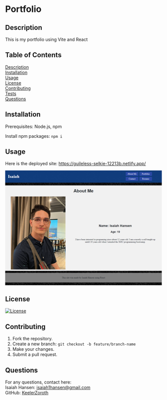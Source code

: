# Portfolio
## Description
  This is my portfolio using Vite and React
## Table of Contents
  [Description](#description)  
  [Installation](#installation)  
  [Usage](#usage)  
  [License](#license)  
  [Contributing](#contributing)  
  [Tests](#tests)  
  [Questions](#questions)  
## Installation
  Prerequisites: Node.js, npm  

  Install npm packages: ```npm i```
## Usage
  Here is the deployed site: https://guileless-selkie-12213b.netlify.app/  

  ![Screenshot](./MDImages/Screenshot%202024-11-04%20162937.png)
## License
  [![License](https://img.shields.io/badge/License-Apache_2.0-blue.svg)](https://opensource.org/licenses/Apache-2.0)
  
## Contributing
  1. Fork the repository.  
  2. Create a new branch: ``` git checkout -b feature/branch-name ```  
  3. Make your changes.  
  4. Submit a pull request.
## Questions
  For any questions, contact here:  
  Isaiah Hansen: isaiah1hansen@gmail.com  
  GitHub: [KeelerZoroth](https://github.com/KeelerZoroth)  
